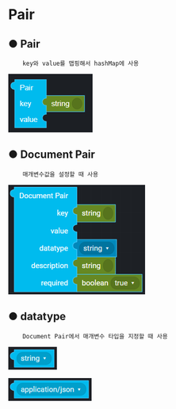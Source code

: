 # Pair

## ● Pair

        key와 value를 맵핑해서 hashMap에 사용

![](../../.gitbook/assets/image%20%287%29.png)

## ● Document Pair

        매개변수값을 설정할 때 사용

![](../../.gitbook/assets/image%20%2887%29.png)

## ● datatype

        Document Pair에서 매개변수 타입을 지정할 때 사용

![type : string, integer, double, boolean, object, array](../../.gitbook/assets/image%20%2880%29.png)

![type : application/json, application/xml, application/x-www-form-urlencoded, text/plain](../../.gitbook/assets/image%20%2870%29.png)




